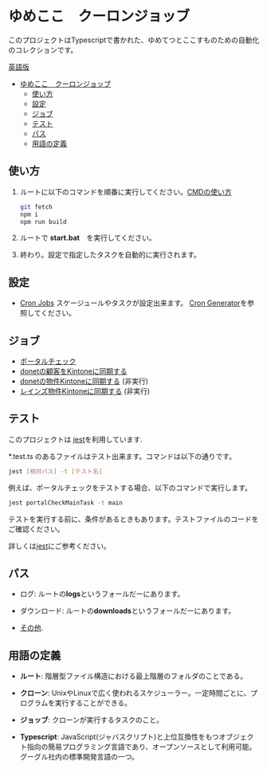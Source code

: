 # ゆめここ　クーロンジョッブ

このプロジェクトはTypescriptで書かれた、ゆめてつとここすものための自動化のコレクションです。

[英語版](README.md)

- [ゆめここ　クーロンジョッブ](#ゆめここクーロンジョッブ)
  - [使い方](#使い方)
  - [設定](#設定)
  - [ジョブ](#ジョブ)
  - [テスト](#テスト)
  - [パス](#パス)
  - [用語の定義](#用語の定義)

## 使い方

1. ルートに以下のコマンドを順番に実行してください。[CMDの使い方](https://www.wikihow.jp/%E3%82%B3%E3%83%9E%E3%83%B3%E3%83%89%E3%83%97%E3%83%AD%E3%83%B3%E3%83%97%E3%83%88%E3%81%A7%E3%83%87%E3%82%A3%E3%83%AC%E3%82%AF%E3%83%88%E3%83%AA%E3%82%92%E5%A4%89%E6%9B%B4%E3%81%99%E3%82%8B)

   ```bash
   git fetch
   npm i
   npm run build
   ```

2. ルートで **start.bat**　を実行してください。

3. 終わり。設定で指定したタスクを自動的に実行されます。

## 設定

- [Cron Jobs](src/main.ts)
スケージュールやタスクが設定出来ます。
[Cron Generator](https://crontab.guru/)を参照してください。

## ジョブ

- [ポータルチェック](src/tasks/syncs/portalCheck/readme.md)
- [donetの顧客をKintoneに同期する](src/tasks/syncs/doNet/syncDoNetCust.ts)
- [donetの物件Kintoneに同期する](src/tasks/syncs/doNet/syncDonetProperties.ts)
(非実行)
- [レインズ物件Kintoneに同期する](src/tasks/syncs/reins/syncProperties.ts)
(非実行)

## テスト

このプロジェクトは [jest](https://jestjs.io/)を利用しています.

*.test.ts のあるファイルはテスト出来ます。コマンドは以下の通りです。

```bash
jest [相対パス] -t [テスト名]
```

例えば、ポータルチェックをテストする場合、以下のコマンドで実行します。

```bash
jest portalCheckMainTask -t main
```

テストを実行する前に、条件があるときもあります。テストファイルのコードをご確認ください。

詳しくは[jest](https://jestjs.io/)にご参考ください。

## パス

- ログ:
   ルートの**logs**というフォールだーにあります。

- ダウンロード:
  ルートの**downloads**というフォールだーにあります。

- [その他](./src/utils/paths.ts).

## 用語の定義

- **ルート**:
階層型ファイル構造における最上階層のフォルダのことである。

- **クローン**:
UnixやLinuxで広く使われるスケジューラー。一定時間ごとに、プログラムを実行することができる。

- **ジョッブ**:
クローンが実行するタスクのこと。

- **Typescript**:
JavaScript(ジャバスクリプト)と上位互換性をもつオブジェクト指向の簡易プログラミング言語であり、オープンソースとして利用可能。グーグル社内の標準開発言語の一つ。
